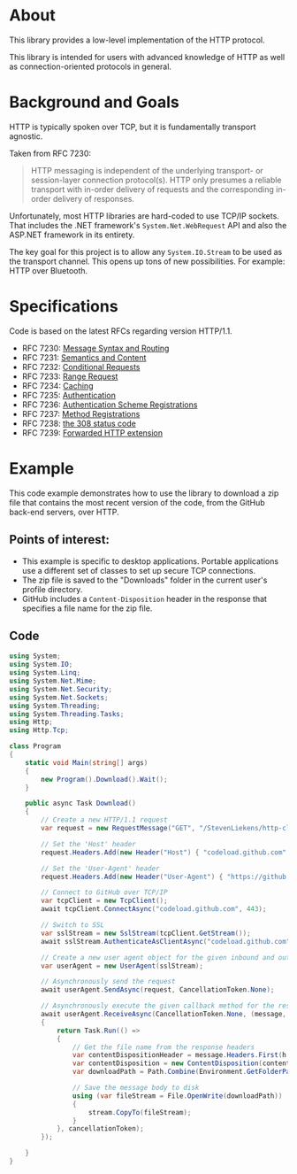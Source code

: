﻿# About
This library provides a low-level implementation of the HTTP protocol.

This library is intended for users with advanced knowledge of HTTP as well as connection-oriented protocols in general.

# Background and Goals

HTTP is typically spoken over TCP, but it is fundamentally transport agnostic.

Taken from RFC 7230:
> HTTP messaging is independent of the underlying transport- or
> session-layer connection protocol(s).  HTTP only presumes a reliable
> transport with in-order delivery of requests and the corresponding
> in-order delivery of responses.

Unfortunately, most HTTP libraries are hard-coded to use TCP/IP sockets. That includes the .NET framework's `System.Net.WebRequest` API and also the ASP.NET framework in its entirety.

The key goal for this project is to allow any `System.IO.Stream` to be used as the transport channel. This opens up tons of new possibilities. For example: HTTP over Bluetooth.

# Specifications
Code is based on the latest RFCs regarding version HTTP/1.1.  

* RFC 7230: [Message Syntax and Routing](http://tools.ietf.org/html/rfc7230)
* RFC 7231: [Semantics and Content](http://tools.ietf.org/html/rfc7231)
* RFC 7232: [Conditional Requests](http://tools.ietf.org/html/rfc7232)
* RFC 7233: [Range Request](http://tools.ietf.org/html/rfc7233)
* RFC 7234: [Caching](http://tools.ietf.org/html/rfc7234)
* RFC 7235: [Authentication](http://tools.ietf.org/html/rfc7235)
* RFC 7236: [Authentication Scheme Registrations](http://tools.ietf.org/html/rfc7236)
* RFC 7237: [Method Registrations](http://tools.ietf.org/html/rfc7237)
* RFC 7238: [the 308 status code](http://tools.ietf.org/html/rfc7238)
* RFC 7239: [Forwarded HTTP extension](http://tools.ietf.org/html/rfc7239)

# Example

This code example demonstrates how to use the library to download a zip file that contains the most recent version of the code, from the GitHub back-end servers, over HTTP.

## Points of interest:

* This example is specific to desktop applications. Portable applications use a different set of classes to set up secure TCP connections.
* The zip file is saved to the "Downloads" folder in the current user's profile directory.
* GitHub includes a `Content-Disposition` header in the response that specifies a file name for the zip file.

## Code

```c#
using System;
using System.IO;
using System.Linq;
using System.Net.Mime;
using System.Net.Security;
using System.Net.Sockets;
using System.Threading;
using System.Threading.Tasks;
using Http;
using Http.Tcp;
```

```c#
class Program
{
    static void Main(string[] args)
    {
        new Program().Download().Wait();
    }

    public async Task Download()
    {
        // Create a new HTTP/1.1 request
        var request = new RequestMessage("GET", "/StevenLiekens/http-client/zip/master", Version.Parse("1.1"));

        // Set the 'Host' header
        request.Headers.Add(new Header("Host") { "codeload.github.com" });

        // Set the 'User-Agent' header
        request.Headers.Add(new Header("User-Agent") { "https://github.com/StevenLiekens/http-client" });

        // Connect to GitHub over TCP/IP
        var tcpClient = new TcpClient();
        await tcpClient.ConnectAsync("codeload.github.com", 443);

        // Switch to SSL
        var sslStream = new SslStream(tcpClient.GetStream());
        await sslStream.AuthenticateAsClientAsync("codeload.github.com");

        // Create a new user agent object for the given inbound and outbound streams (in/out are the same in this case)
        var userAgent = new UserAgent(sslStream);

        // Asynchronously send the request
        await userAgent.SendAsync(request, CancellationToken.None);

        // Asynchronously execute the given callback method for the response
        await userAgent.ReceiveAsync(CancellationToken.None, (message, stream, cancellationToken) =>
        {
            return Task.Run(() =>
            {
                // Get the file name from the response headers
                var contentDispositionHeader = message.Headers.First(h => h.Name.Equals("Content-Disposition")).First();
                var contentDisposition = new ContentDisposition(contentDispositionHeader);
                var downloadPath = Path.Combine(Environment.GetFolderPath(Environment.SpecialFolder.UserProfile), "Downloads", contentDisposition.FileName);

                // Save the message body to disk
                using (var fileStream = File.OpenWrite(downloadPath))
                {
                    stream.CopyTo(fileStream);
                }
            }, cancellationToken);
        });

    }
}
```